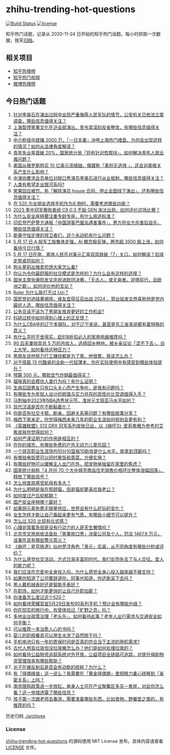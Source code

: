 # zhihu-trending-hot-questions

[![Build Status](https://github.com/justjavac/zhihu-trending-hot-questions/workflows/ci/badge.svg?branch=master)](https://github.com/justjavac/zhihu-trending-hot-questions/actions)
[![license](https://img.shields.io/github/license/justjavac/zhihu-trending-hot-questions)](https://github.com/justjavac/zhihu-trending-hot-questions/blob/master/LICENSE)

知乎热门话题，记录从 2020-11-24
日开始的知乎热门话题。每小时抓取一次数据，按天[归档](./archives)。

## 相关项目

- [知乎热搜榜](https://github.com/justjavac/zhihu-trending-top-search)
- [知乎热门视频](https://github.com/justjavac/zhihu-trending-hot-video)
- [微博热搜榜](https://github.com/justjavac/weibo-trending-hot-search)

## 今日热门话题

<!-- BEGIN -->
<!-- 最后更新时间 Thu May 18 2023 01:09:03 GMT+0800 (China Standard Time) -->

1. [针对李昊石在演出过程中出现严重侮辱人民军队的情节，公安机关已依法立案调查，哪些信息值得关注？](https://www.zhihu.com/question/601556809)
1. [上海暂停笑果文化在沪全部演出，责令其深刻反省整改，有哪些信息值得关注？](https://www.zhihu.com/question/601503908)
1. [中介称摇中就赚 2000 万，「一日夫妻」冲垮上海热门楼盘，为何会出现这样的情况？如何从法律角度解读？](https://www.zhihu.com/question/601479415)
1. [青年失业率首破 20%，国家统计局「将有针对性帮扶」，如何解决青年人就业难问题？](https://www.zhihu.com/question/601290323)
1. [美国从俄罗斯购买 10 亿美元浓缩铀，俄媒称「美别无选择 」，这会对美俄关系产生什么影响？](https://www.zhihu.com/question/601071574)
1. [中演协要求会员单位对脱口秀演员李昊石进行从业抵制，哪些信息值得关注？](https://www.zhihu.com/question/601542640)
1. [人类有希望走出银河系吗?](https://www.zhihu.com/question/517090467)
1. [笑果回应被罚，称「解除演员 house 合同、停止全国线下演出」，还有哪些信息值得关注？](https://www.zhihu.com/question/601462142)
1. [在 520 为女朋友选择手机作为礼物时，需要考虑哪些功能？](https://www.zhihu.com/question/601456303)
1. [2023 季中冠军赛败者组 C9 0:3 不敌 GEN 淘汰出局，如何评价这场比赛？](https://www.zhihu.com/question/601535655)
1. [为什么安全座椅要注重专龄专座，有什么挑选标准？](https://www.zhihu.com/question/446744921)
1. [印尼登巴萨警方通报「中国游客巴厘岛遇害事件」，男方将女方杀害后自杀，哪些信息值得关注？](https://www.zhihu.com/question/601479829)
1. [能量守恒定律的捍卫者们，这个永动机有什么问题？](https://www.zhihu.com/question/412723373)
1. [5 月 17 日 A 股军工股集体走强，AI 概念股反弹，两市超 3500 股上涨，如何看待今日行情？](https://www.zhihu.com/question/601436985)
1. [5 月 17 日在岸、离岸人民币对美元汇率双双跌破「7」关口，如何解读？后续走势或将如何？](https://www.zhihu.com/question/601478557)
1. [狗头萝莉出摊卖煎饼大家怎么看?](https://www.zhihu.com/question/600293513)
1. [你认为令你最舒服的社交模式是怎样的？为什么会有这样的选择？](https://www.zhihu.com/question/600490573)
1. [国米主席张康阳发文庆祝进欧冠决赛，「无古人，或无来者。逆境前行，会欧洲之巅」，如何评价他的言论？](https://www.zhihu.com/question/601466771)
1. [Ruler 为什么能打不过 Uzi？](https://www.zhihu.com/question/601047236)
1. [国民党初选结果揭晓，侯友宜获征召出战 2024 ，郭台铭发文恭喜称他是党内最好人选，哪些信息值得关注？](https://www.zhihu.com/question/601436538)
1. [公务员该不该为了男朋友放弃更好的工作机会?](https://www.zhihu.com/question/594892895)
1. [科研过程中如何得到心理上的正反馈？](https://www.zhihu.com/question/525142570)
1. [为什么CBA中的辽宁本钢队，对于辽宁来说，甚至是东三省来说都有着特殊的意义？](https://www.zhihu.com/question/600902319)
1. [有什么平时不舍得买，趁618折扣必入的家用电器推荐吗？](https://www.zhihu.com/question/600015442)
1. [90 后夫妻抛弃共 5 万的月收入，选择回乡种地，被乡亲议论「混不下去」、白上大学，如何看待这种压力？](https://www.zhihu.com/question/601373198)
1. [男朋友说他努力打工赚钱都是为了我，他很累，我该怎么办？](https://www.zhihu.com/question/598177887)
1. [对于搭载 13 代酷睿的全新一代轻薄本，你在实际使用中有感受到哪些体验提升？](https://www.zhihu.com/question/601350167)
1. [预算 500 元，哪款空气炸锅最值得买？](https://www.zhihu.com/question/591687906)
1. [猫咪真的会模仿人类行为吗？有什么证明？](https://www.zhihu.com/question/596013474)
1. [生病后因男友只有口头关心而产生争吵，是我有问题吗？](https://www.zhihu.com/question/597565580)
1. [有哪些专为年轻人设计的颜值与实力并存的高性价比空调值得入手？](https://www.zhihu.com/question/601158016)
1. [马刺抽中2023年NBA选秀状元签，准状元文班亚马水平如何？](https://www.zhihu.com/question/601426292)
1. [现代汉语是否在不断黏着化？](https://www.zhihu.com/question/268882153)
1. [你是否有社交卡顿、断亲、回避关系等问题？有哪些故事分享？](https://www.zhihu.com/question/600490565)
1. [梅西下家未定，你觉得梅西未来几年的职业生涯如何规划会更有利？](https://www.zhihu.com/question/601359002)
1. [《英雄联盟》S12 DRX 冠军系列皮肤已出，以《崩坏3》爱莉希雅为参考的艾希皮肤你觉得如何？](https://www.zhihu.com/question/601399154)
1. [如何严谨证明力的作用是相互的？](https://www.zhihu.com/question/598108765)
1. [在你的城市，有哪些免费的户外无动力儿童乐园？](https://www.zhihu.com/question/600269832)
1. [一个球员职业生涯场均10分10篮板10助攻是什么水平，能拿到顶薪吗？](https://www.zhihu.com/question/598017318)
1. [有哪些电饭煲可以同时煮饭和蒸菜，方便实用？](https://www.zhihu.com/question/591285385)
1. [有哪些好物可以缓解主人出门在外，把宠物单独留在家里的焦虑？](https://www.zhihu.com/question/595576482)
1. [国家统计局称「4 月份 70 个大中城市商品住宅销售价格环比整体涨幅回落」，释放了哪些信号？](https://www.zhihu.com/question/601436640)
1. [怎么样直观感受航母有多大？](https://www.zhihu.com/question/538697366)
1. [为什么明明是我在照顾猫，但是猫却更喜欢我老公？](https://www.zhihu.com/question/598606116)
1. [如何度过产后抑郁期？](https://www.zhihu.com/question/526471395)
1. [国产安全座椅哪个最好？](https://www.zhihu.com/question/476290040)
1. [如果铜元素免费无限量供应，世界会有什么好玩的变化？](https://www.zhihu.com/question/599986394)
1. [女生怎样才能让自己看起来更有气质，有哪些小细节可以提升？](https://www.zhihu.com/question/599761249)
1. [怎么过 520 比较有仪式感？](https://www.zhihu.com/question/599194420)
1. [心理非常着急但是没有行动力的人是天生懒惰吗？](https://www.zhihu.com/question/483244051)
1. [北京市文旅局依法查处「笑果脱口秀」涉案公司及个人，罚没 1467.9 万元，该事件具有哪些警示意义？](https://www.zhihu.com/question/601459372)
1. [《崩坏：星穹铁道》仙州罗浮角色「景元」实装，从不同角度有哪些分析或评价？](https://www.zhihu.com/question/601469094)
1. [为什么感觉社交活动、方式日渐丰富的时代，我们反而失去了与人交往、爱人的能力呢？](https://www.zhihu.com/question/599385519)
1. [我们应该在恋爱中全身投入吗，为什么感觉全身心投入越来越不被支持？](https://www.zhihu.com/question/599210296)
1. [如果你知道了公司要辞退你，同事也知道，你还能呆下去吗？](https://www.zhihu.com/question/591492739)
1. [男人戴机械表好还是智能手表好？](https://www.zhihu.com/question/585366385)
1. [在职场，如何才能更快的让自己升职加薪？](https://www.zhihu.com/question/267089247)
1. [你准备怎么度过这个520？](https://www.zhihu.com/question/601454275)
1. [如何看待荣耀官宣5月29日发布90系列手机？预计会有哪些升级？](https://www.zhihu.com/question/601439801)
1. [你在现实的旅行中，有曾体验过「旷野之息」吗？](https://www.zhihu.com/question/599400275)
1. [多地出台政策治理「老头乐」，如何看待此事？老年人出行需求与交通安全如何平衡？](https://www.zhihu.com/question/601435553)
1. [可以推荐一本治愈人心的书吗？](https://www.zhihu.com/question/601269815)
1. [婴儿的奶瓶餐具可以用生水洗了自然晾干吗？](https://www.zhihu.com/question/443515664)
1. [手机电池只有一年的质保时间是否真的符合当下主流的用机需求?](https://www.zhihu.com/question/601473537)
1. [古代人想丢垃圾但没垃圾桶怎么办？他们是如何处理垃圾的？](https://www.zhihu.com/question/600851587)
1. [如何看待公益物资追踪系统对外开放，公益项目全链路可追踪，对提升捐助物资管理效率有哪些帮助？](https://www.zhihu.com/question/601437339)
1. [光子在被反射后是否会有动能的损耗？为什么？](https://www.zhihu.com/question/509589474)
1. [有「择偶峰值」这一说么？我需要在「黄金择偶期」里把精力重心转移到「亲密关系」上吗？](https://www.zhihu.com/question/599383053)
1. [南京限购政策进一步放松，单身人士可在产业聚集区多买一套房，对此你怎么看？这一举措透露了哪些信息？](https://www.zhihu.com/question/601243156)
1. [孩子第一次跟老师去春游，需要准备哪些东西，比如食物、野餐垫之类的，有推荐的吗？](https://www.zhihu.com/question/600224910)

<!-- END -->

历史归档 [./archives](./archives)

### License

[zhihu-trending-hot-questions](https://github.com/justjavac/zhihu-trending-hot-questions)
的源码使用 MIT License 发布。具体内容请查看 [LICENSE](./LICENSE) 文件。
